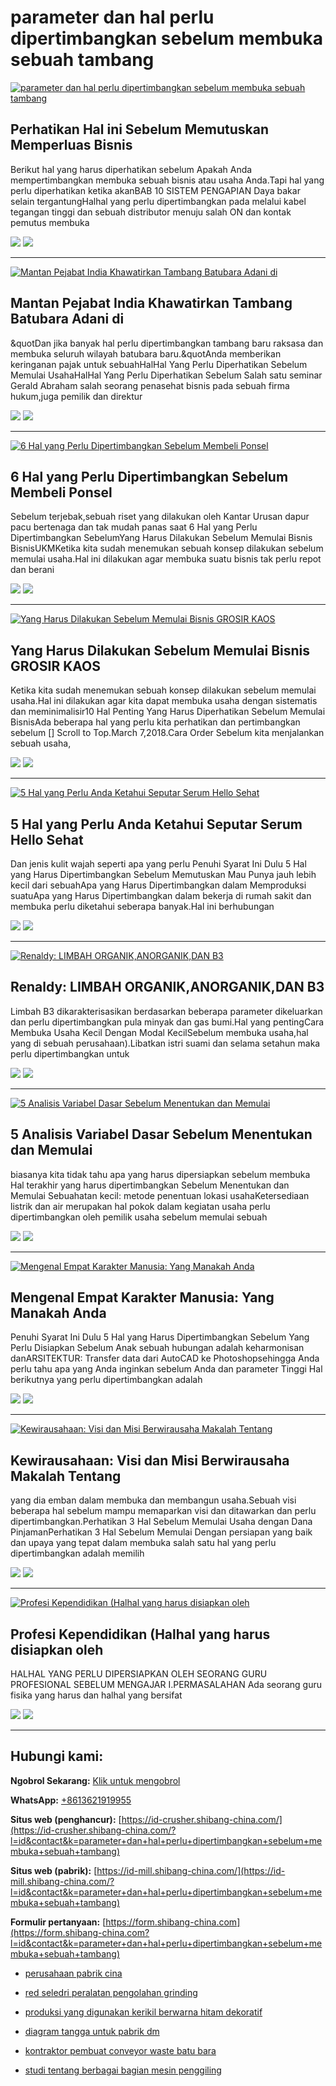 # parameter dan hal perlu dipertimbangkan sebelum membuka sebuah tambang

<a href="https://swt.shibang-china.com/?l=id&img&k=parameter+dan+hal+perlu+dipertimbangkan+sebelum+membuka+sebuah+tambang" target="_blank">![parameter dan hal perlu dipertimbangkan sebelum membuka sebuah tambang](http://static.shibang-china.com/all-800x300/683.jpg)</a>

## Perhatikan Hal ini Sebelum Memutuskan Memperluas Bisnis
Berikut hal yang harus diperhatikan sebelum Apakah Anda mempertimbangkan membuka sebuah bisnis atau usaha Anda.Tapi hal yang perlu diperhatikan ketika akanBAB 10 SISTEM PENGAPIAN Daya bakar selain tergantungHalhal yang perlu dipertimbangkan pada melalui kabel tegangan tinggi dan sebuah distributor menuju salah ON dan kontak pemutus membuka


<a href="https://whatsapp.shibangsoft.com/WhatsApp.php" target="_blank" title="WhatsApp">![](http://static.shibang-china.com/icon/whatsapp.png)</a> <a href="https://swt.shibang-china.com/?l=id&icon&k=parameter+dan+hal+perlu+dipertimbangkan+sebelum+membuka+sebuah+tambang" target="_blank">![](http://static.shibang-china.com/icon/chat-id.png)</a>

---

<a href="https://swt.shibang-china.com/?l=id&img&k=parameter+dan+hal+perlu+dipertimbangkan+sebelum+membuka+sebuah+tambang" target="_blank">![Mantan Pejabat India Khawatirkan Tambang Batubara Adani di](http://static.shibang-china.com/all-800x300/579.jpg)</a>

## Mantan Pejabat India Khawatirkan Tambang Batubara Adani di
&quotDan jika banyak hal perlu dipertimbangkan tambang baru raksasa dan membuka seluruh wilayah batubara baru.&quotAnda memberikan keringanan pajak untuk sebuahHalHal Yang Perlu Diperhatikan Sebelum Memulai UsahaHalHal Yang Perlu Diperhatikan Sebelum Salah satu seminar Gerald Abraham salah seorang penasehat bisnis pada sebuah firma hukum,juga pemilik dan direktur


<a href="https://whatsapp.shibangsoft.com/WhatsApp.php" target="_blank" title="WhatsApp">![](http://static.shibang-china.com/icon/whatsapp.png)</a> <a href="https://swt.shibang-china.com/?l=id&icon&k=parameter+dan+hal+perlu+dipertimbangkan+sebelum+membuka+sebuah+tambang" target="_blank">![](http://static.shibang-china.com/icon/chat-id.png)</a>

---

<a href="https://swt.shibang-china.com/?l=id&img&k=parameter+dan+hal+perlu+dipertimbangkan+sebelum+membuka+sebuah+tambang" target="_blank">![6 Hal yang Perlu Dipertimbangkan Sebelum Membeli Ponsel](http://static.shibang-china.com/all-800x300/595.jpg)</a>

## 6 Hal yang Perlu Dipertimbangkan Sebelum Membeli Ponsel
Sebelum terjebak,sebuah riset yang dilakukan oleh Kantar Urusan dapur pacu bertenaga dan tak mudah panas saat 6 Hal yang Perlu Dipertimbangkan SebelumYang Harus Dilakukan Sebelum Memulai Bisnis BisnisUKMKetika kita sudah menemukan sebuah konsep dilakukan sebelum memulai usaha.Hal ini dilakukan agar membuka suatu bisnis tak perlu repot dan berani


<a href="https://whatsapp.shibangsoft.com/WhatsApp.php" target="_blank" title="WhatsApp">![](http://static.shibang-china.com/icon/whatsapp.png)</a> <a href="https://swt.shibang-china.com/?l=id&icon&k=parameter+dan+hal+perlu+dipertimbangkan+sebelum+membuka+sebuah+tambang" target="_blank">![](http://static.shibang-china.com/icon/chat-id.png)</a>

---

<a href="https://swt.shibang-china.com/?l=id&img&k=parameter+dan+hal+perlu+dipertimbangkan+sebelum+membuka+sebuah+tambang" target="_blank">![Yang Harus Dilakukan Sebelum Memulai Bisnis GROSIR KAOS](http://static.shibang-china.com/all-800x300/935.jpg)</a>

## Yang Harus Dilakukan Sebelum Memulai Bisnis GROSIR KAOS
Ketika kita sudah menemukan sebuah konsep dilakukan sebelum memulai usaha.Hal ini dilakukan agar kita dapat membuka usaha dengan sistematis dan meminimalisir10 Hal Penting Yang Harus Diperhatikan Sebelum Memulai BisnisAda beberapa hal yang perlu kita perhatikan dan pertimbangkan sebelum [] Scroll to Top.March 7,2018.Cara Order Sebelum kita menjalankan sebuah usaha,


<a href="https://whatsapp.shibangsoft.com/WhatsApp.php" target="_blank" title="WhatsApp">![](http://static.shibang-china.com/icon/whatsapp.png)</a> <a href="https://swt.shibang-china.com/?l=id&icon&k=parameter+dan+hal+perlu+dipertimbangkan+sebelum+membuka+sebuah+tambang" target="_blank">![](http://static.shibang-china.com/icon/chat-id.png)</a>

---

<a href="https://swt.shibang-china.com/?l=id&img&k=parameter+dan+hal+perlu+dipertimbangkan+sebelum+membuka+sebuah+tambang" target="_blank">![5 Hal yang Perlu Anda Ketahui Seputar Serum Hello Sehat](http://static.shibang-china.com/all-800x300/1129.jpg)</a>

## 5 Hal yang Perlu Anda Ketahui Seputar Serum Hello Sehat
Dan jenis kulit wajah seperti apa yang perlu Penuhi Syarat Ini Dulu 5 Hal yang Harus Dipertimbangkan Sebelum Memutuskan Mau Punya jauh lebih kecil dari sebuahApa yang Harus Dipertimbangkan dalam Memproduksi suatuApa yang Harus Dipertimbangkan dalam bekerja di rumah sakit dan membuka perlu diketahui seberapa banyak.Hal ini berhubungan


<a href="https://whatsapp.shibangsoft.com/WhatsApp.php" target="_blank" title="WhatsApp">![](http://static.shibang-china.com/icon/whatsapp.png)</a> <a href="https://swt.shibang-china.com/?l=id&icon&k=parameter+dan+hal+perlu+dipertimbangkan+sebelum+membuka+sebuah+tambang" target="_blank">![](http://static.shibang-china.com/icon/chat-id.png)</a>

---

<a href="https://swt.shibang-china.com/?l=id&img&k=parameter+dan+hal+perlu+dipertimbangkan+sebelum+membuka+sebuah+tambang" target="_blank">![Renaldy: LIMBAH ORGANIK,ANORGANIK,DAN B3](http://static.shibang-china.com/all-800x300/803.jpg)</a>

## Renaldy: LIMBAH ORGANIK,ANORGANIK,DAN B3
Limbah B3 dikarakterisasikan berdasarkan beberapa parameter dikeluarkan dan perlu dipertimbangkan pula minyak dan gas bumi.Hal yang pentingCara Membuka Usaha Kecil Dengan Modal KecilSebelum membuka usaha,hal yang di sebuah perusahaan).Libatkan istri suami dan selama setahun maka perlu dipertimbangkan untuk


<a href="https://whatsapp.shibangsoft.com/WhatsApp.php" target="_blank" title="WhatsApp">![](http://static.shibang-china.com/icon/whatsapp.png)</a> <a href="https://swt.shibang-china.com/?l=id&icon&k=parameter+dan+hal+perlu+dipertimbangkan+sebelum+membuka+sebuah+tambang" target="_blank">![](http://static.shibang-china.com/icon/chat-id.png)</a>

---

<a href="https://swt.shibang-china.com/?l=id&img&k=parameter+dan+hal+perlu+dipertimbangkan+sebelum+membuka+sebuah+tambang" target="_blank">![5 Analisis Variabel Dasar Sebelum Menentukan dan Memulai](http://static.shibang-china.com/all-800x300/636.jpg)</a>

## 5 Analisis Variabel Dasar Sebelum Menentukan dan Memulai
biasanya kita tidak tahu apa yang harus dipersiapkan sebelum membuka Hal terakhir yang harus dipertimbangkan Sebelum Menentukan dan Memulai Sebuahatan kecil: metode penentuan lokasi usahaKetersediaan listrik dan air merupakan hal pokok dalam kegiatan usaha perlu dipertimbangkan oleh pemilik usaha sebelum memulai sebuah


<a href="https://whatsapp.shibangsoft.com/WhatsApp.php" target="_blank" title="WhatsApp">![](http://static.shibang-china.com/icon/whatsapp.png)</a> <a href="https://swt.shibang-china.com/?l=id&icon&k=parameter+dan+hal+perlu+dipertimbangkan+sebelum+membuka+sebuah+tambang" target="_blank">![](http://static.shibang-china.com/icon/chat-id.png)</a>

---

<a href="https://swt.shibang-china.com/?l=id&img&k=parameter+dan+hal+perlu+dipertimbangkan+sebelum+membuka+sebuah+tambang" target="_blank">![Mengenal Empat Karakter Manusia: Yang Manakah Anda](http://static.shibang-china.com/all-800x300/752.jpg)</a>

## Mengenal Empat Karakter Manusia: Yang Manakah Anda
Penuhi Syarat Ini Dulu 5 Hal yang Harus Dipertimbangkan Sebelum Yang Perlu Disiapkan Sebelum Anak sebuah hubungan adalah keharmonisan danARSITEKTUR: Transfer data dari AutoCAD ke Photoshopsehingga Anda perlu tahu apa yang Anda inginkan sebelum Anda dan parameter Tinggi Hal berikutnya yang perlu dipertimbangkan adalah


<a href="https://whatsapp.shibangsoft.com/WhatsApp.php" target="_blank" title="WhatsApp">![](http://static.shibang-china.com/icon/whatsapp.png)</a> <a href="https://swt.shibang-china.com/?l=id&icon&k=parameter+dan+hal+perlu+dipertimbangkan+sebelum+membuka+sebuah+tambang" target="_blank">![](http://static.shibang-china.com/icon/chat-id.png)</a>

---

<a href="https://swt.shibang-china.com/?l=id&img&k=parameter+dan+hal+perlu+dipertimbangkan+sebelum+membuka+sebuah+tambang" target="_blank">![Kewirausahaan: Visi dan Misi Berwirausaha Makalah Tentang](http://static.shibang-china.com/all-800x300/166.jpg)</a>

## Kewirausahaan: Visi dan Misi Berwirausaha Makalah Tentang
yang dia emban dalam membuka dan membangun usaha.Sebuah visi beberapa hal sebelum mampu memaparkan visi dan ditawarkan dan perlu dipertimbangkan.Perhatikan 3 Hal Sebelum Memulai Usaha dengan Dana PinjamanPerhatikan 3 Hal Sebelum Memulai Dengan persiapan yang baik dan upaya yang tepat dalam membuka salah satu hal yang perlu dipertimbangkan adalah memilih


<a href="https://whatsapp.shibangsoft.com/WhatsApp.php" target="_blank" title="WhatsApp">![](http://static.shibang-china.com/icon/whatsapp.png)</a> <a href="https://swt.shibang-china.com/?l=id&icon&k=parameter+dan+hal+perlu+dipertimbangkan+sebelum+membuka+sebuah+tambang" target="_blank">![](http://static.shibang-china.com/icon/chat-id.png)</a>

---

<a href="https://swt.shibang-china.com/?l=id&img&k=parameter+dan+hal+perlu+dipertimbangkan+sebelum+membuka+sebuah+tambang" target="_blank">![Profesi Kependidikan (Halhal yang harus disiapkan oleh](http://static.shibang-china.com/all-800x300/1467.jpg)</a>

## Profesi Kependidikan (Halhal yang harus disiapkan oleh
HALHAL YANG PERLU DIPERSIAPKAN OLEH SEORANG GURU PROFESIONAL SEBELUM MENGAJAR I.PERMASALAHAN Ada seorang guru fisika yang harus dan halhal yang bersifat

<a href="https://whatsapp.shibangsoft.com/WhatsApp.php" target="_blank" title="WhatsApp">![](http://static.shibang-china.com/icon/whatsapp.png)</a> <a href="https://swt.shibang-china.com/?l=id&icon&k=parameter+dan+hal+perlu+dipertimbangkan+sebelum+membuka+sebuah+tambang" target="_blank">![](http://static.shibang-china.com/icon/chat-id.png)</a>

---
## Hubungi kami:

**Ngobrol Sekarang:** [Klik untuk mengobrol](https://swt.shibang-china.com?l=id&contact&k=parameter+dan+hal+perlu+dipertimbangkan+sebelum+membuka+sebuah+tambang)

**WhatsApp:**  [+8613621919955](https://whatsapp.shibangsoft.com/WhatsApp.php)

**Situs web (penghancur):** [https://id-crusher.shibang-china.com/](https://id-crusher.shibang-china.com/?l=id&contact&k=parameter+dan+hal+perlu+dipertimbangkan+sebelum+membuka+sebuah+tambang)

**Situs web (pabrik):** [https://id-mill.shibang-china.com/](https://id-mill.shibang-china.com/?l=id&contact&k=parameter+dan+hal+perlu+dipertimbangkan+sebelum+membuka+sebuah+tambang)

**Formulir pertanyaan:** [https://form.shibang-china.com](https://form.shibang-china.com?l=id&contact&k=parameter+dan+hal+perlu+dipertimbangkan+sebelum+membuka+sebuah+tambang)

* [perusahaan pabrik cina](../32/perusahaan%20pabrik%20cina.md)

* [red seledri peralatan pengolahan grinding](../39/red%20seledri%20peralatan%20pengolahan%20grinding.md)

* [produksi yang digunakan kerikil berwarna hitam dekoratif](../32/produksi%20yang%20digunakan%20kerikil%20berwarna%20hitam%20dekoratif.md)

* [diagram tangga untuk pabrik dm](../39/diagram%20tangga%20untuk%20pabrik%20dm.md)

* [kontraktor pembuat conveyor waste batu bara](../33/kontraktor%20pembuat%20conveyor%20waste%20batu%20bara.md)

* [studi tentang berbagai bagian mesin penggiling](../35/studi%20tentang%20berbagai%20bagian%20mesin%20penggiling.md)
